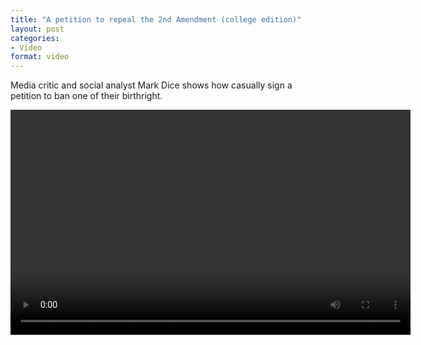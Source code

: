 ```yaml
---
title: "A petition to repeal the 2nd Amendment (college edition)"
layout: post
categories:
- Video
format: video
---
```


Media critic and social analyst Mark Dice shows how casually sign a petition to ban one of their birthright.

<video width="640" height="360" src="https://www.glockspiel.com/grus/2016-05-27-mark-dice.mp4" controls></video>

